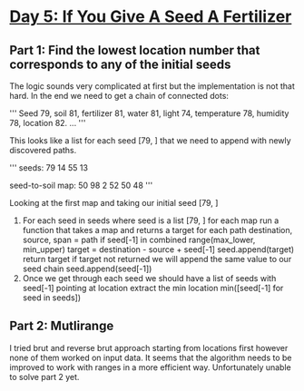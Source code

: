 # [Day 5: If You Give A Seed A Fertilizer](https://adventofcode.com/2023/day/5)

## Part 1: Find the lowest location number that corresponds to any of the initial seeds
The logic sounds very complicated at first but the implementation is not that hard. 
In the end we need to get a chain of connected dots:

'''
Seed 79, soil 81, fertilizer 81, water 81, light 74, temperature 78, humidity 78, location 82.
...
'''

This looks like a list for each seed [79, ] that we need to append with newly discovered paths. 

'''
seeds: 79 14 55 13

seed-to-soil map:
50 98 2
52 50 48
'''

Looking at the first map and taking our initial seed [79, ]
1. For each seed in seeds where seed is a list [79, ]
    for each map
        run a function that takes a map and returns a target
            for each path
                destination, source, span = path
                if seed[-1] in combined range(max_lower, min_upper)
                    target = destination - source + seed[-1]
                    seed.append(target)
                    return target
        if target not returned we will append the same value to our seed chain
            seed.append(seed[-1])
2. Once we get through each seed we should have a list of seeds with seed[-1] pointing at location
    extract the min location
    min([seed[-1] for seed in seeds])

## Part 2: Mutlirange
I tried brut and reverse brut approach starting from locations first however none of them worked on input data. 
It seems that the algorithm needs to be improved to work with ranges in a more efficient way. Unfortunately unable to solve part 2 yet.